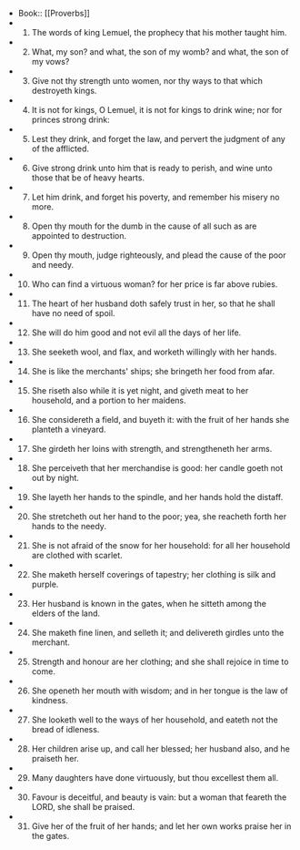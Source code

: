 - Book:: [[Proverbs]]
- 1. The words of king Lemuel, the prophecy that his mother taught him.
- 2. What, my son? and what, the son of my womb? and what, the son of my vows?
- 3. Give not thy strength unto women, nor thy ways to that which destroyeth kings.
- 4. It is not for kings, O Lemuel, it is not for kings to drink wine; nor for princes strong drink:
- 5. Lest they drink, and forget the law, and pervert the judgment of any of the afflicted.
- 6. Give strong drink unto him that is ready to perish, and wine unto those that be of heavy hearts.
- 7. Let him drink, and forget his poverty, and remember his misery no more.
- 8. Open thy mouth for the dumb in the cause of all such as are appointed to destruction.
- 9. Open thy mouth, judge righteously, and plead the cause of the poor and needy.
- 10. Who can find a virtuous woman? for her price is far above rubies.
- 11. The heart of her husband doth safely trust in her, so that he shall have no need of spoil.
- 12. She will do him good and not evil all the days of her life.
- 13. She seeketh wool, and flax, and worketh willingly with her hands.
- 14. She is like the merchants' ships; she bringeth her food from afar.
- 15. She riseth also while it is yet night, and giveth meat to her household, and a portion to her maidens.
- 16. She considereth a field, and buyeth it: with the fruit of her hands she planteth a vineyard.
- 17. She girdeth her loins with strength, and strengtheneth her arms.
- 18. She perceiveth that her merchandise is good: her candle goeth not out by night.
- 19. She layeth her hands to the spindle, and her hands hold the distaff.
- 20. She stretcheth out her hand to the poor; yea, she reacheth forth her hands to the needy.
- 21. She is not afraid of the snow for her household: for all her household are clothed with scarlet.
- 22. She maketh herself coverings of tapestry; her clothing is silk and purple.
- 23. Her husband is known in the gates, when he sitteth among the elders of the land.
- 24. She maketh fine linen, and selleth it; and delivereth girdles unto the merchant.
- 25. Strength and honour are her clothing; and she shall rejoice in time to come.
- 26. She openeth her mouth with wisdom; and in her tongue is the law of kindness.
- 27. She looketh well to the ways of her household, and eateth not the bread of idleness.
- 28. Her children arise up, and call her blessed; her husband also, and he praiseth her.
- 29. Many daughters have done virtuously, but thou excellest them all.
- 30. Favour is deceitful, and beauty is vain: but a woman that feareth the LORD, she shall be praised.
- 31. Give her of the fruit of her hands; and let her own works praise her in the gates.
